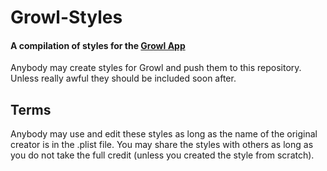 # Growl-Styles

#### A compilation of styles for the [Growl App](http://growl.info)

Anybody may create styles for Growl and push them to this repository.
Unless really awful they should be included soon after.

## Terms

Anybody may use and edit these styles as long as the name of the original
creator is in the .plist file. You may share the styles with others as
long as you do not take the full credit (unless you created the style from
scratch).